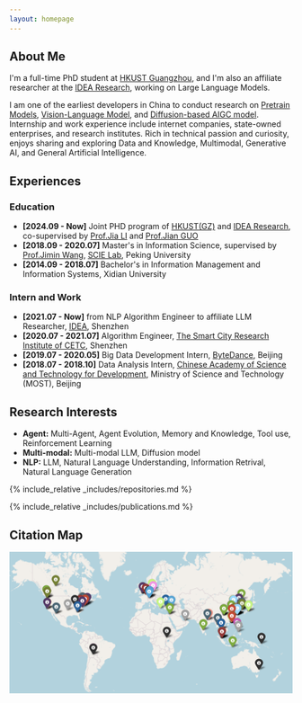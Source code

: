 ```yaml
---
layout: homepage
---
```


## About Me

I'm a full-time PhD student at [HKUST Guangzhou](https://www.hkust-gz.edu.cn/), and I'm also an affiliate researcher at the [IDEA Research](https://www.idea.edu.cn/), working on Large Language Models.
<!-- I am engaged in pre-trained large language model work, including LLM, Multimodal LLM, and Diffusion-based AIGC model.  -->
I am one of the earliest developers in China to conduct research on [Pretrain Models](https://huggingface.co/IDEA-CCNL), [Vision-Language Model](https://arxiv.org/abs/2310.08166), and [Diffusion-based AIGC model](https://huggingface.co/IDEA-CCNL/Taiyi-Stable-Diffusion-1B-Chinese-v0.1).
Internship and work experience include internet companies, state-owned enterprises, and research institutes. 
Rich in technical passion and curiosity, enjoys sharing and exploring Data and Knowledge, Multimodal, Generative AI, and General Artificial Intelligence.

## Experiences

### Education
- **[2024.09 - Now]** Joint PHD program of [HKUST(GZ)](https://www.hkust-gz.edu.cn/) and [IDEA Research](https://www.idea.edu.cn/), co-supervised by [Prof.Jia LI](https://sites.google.com/view/lijia) and [Prof.Jian GUO](https://www.idea.edu.cn/person/guojian/)
- **[2018.09 - 2020.07]** Master's in Information Science, supervised by [Prof.Jimin Wang](http://www.im.pku.edu.cn/szll/xxxwyjs/wjm/index.htm), [SCIE Lab](https://scie.pku.edu.cn/), Peking University
- **[2014.09 - 2018.07]** Bachelor's in Information Management and Information Systems, Xidian University

### Intern and Work
- **[2021.07 - Now]** from NLP Algorithm Engineer to affiliate LLM Researcher, [IDEA](https://www.idea.edu.cn/), Shenzhen
- **[2020.07 - 2021.07]** Algorithm Engineer, [The Smart City Research Institute of CETC](https://cetccity.cetc.com.cn/), Shenzhen
- **[2019.07 - 2020.05]** Big Data Development Intern, [ByteDance](https://www.bytedance.com), Beijing
- **[2018.07 - 2018.10]** Data Analysis Intern, [Chinese Academy of Science and Technology for Development](http://www.casted.org.cn/), Ministry of Science and Technology (MOST), Beijing


## Research Interests

<!-- - **FinAI:** FinLLM, Quant Trading -->
- **Agent:** Multi-Agent, Agent Evolution, Memory and Knowledge, Tool use, Reinforcement Learning
- **Multi-modal:** Multi-modal LLM, Diffusion model
- **NLP:** LLM, Natural Language Understanding, Information Retrival, Natural Language Generation

<!-- ## News

- **[Feb. 2020]** Our paper about incremental learning is accepted to CVPR 2020.
- **[Feb. 2020]** We will host the ACM Multimedia Asia 2020 conference in Singapore!
- **[Sept. 2019]** Our paper about few-shot learning is accepted to NeurIPS 2019.
- **[Mar. 2019]** Our paper about few-shot learning is accepted to CVPR 2019. -->

{% include_relative _includes/repositories.md %}


{% include_relative _includes/publications.md %}

## Citation Map
![](./assets/img/citation_map.png)

<!-- {% include_relative _includes/services.md %} -->
